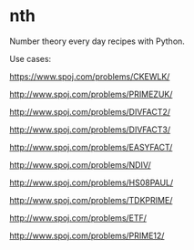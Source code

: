 # nth
Number theory every day recipes with Python.

Use cases:

https://www.spoj.com/problems/CKEWLK/

http://www.spoj.com/problems/PRIMEZUK/

http://www.spoj.com/problems/DIVFACT2/

http://www.spoj.com/problems/DIVFACT3/

http://www.spoj.com/problems/EASYFACT/

http://www.spoj.com/problems/NDIV/

http://www.spoj.com/problems/HS08PAUL/

http://www.spoj.com/problems/TDKPRIME/

http://www.spoj.com/problems/ETF/

http://www.spoj.com/problems/PRIME12/









